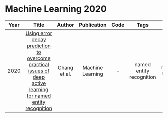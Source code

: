 # Machine Learning 2020

| Year |                                                Title                                                |    Author     | Publication |                                                Code                                                | Tags | Notes | Datasets|
|:----:|:---------------------------------------------------------------------------------------------------:|:-------------:|:-----------:|:--------------------------------------------------------------------------------------------------:|:----:|:-----:|:-----:|
| 2020 | [Using error decay prediction to overcome practical issues of deep active learning for named entity recognition](https://link.springer.com/article/10.1007/s10994-020-05897-1) | Chang et al. | Machine Learning |  -   |  named entity recognition    | `error reduction`, `MLP`, `None`, `Tra`, `Hard`      |    Synthetic Dataset, CoNLL 2003 English NER, NCBI disease, MedMentions,    |    (a) inability to use uncertainty sampling with black-box models, (b) lack of robustness to labeling noise, and (c) lack of trans- parency. In response, we propose a transparent batch active sampling framework by estimating the error decay curves of multiple feature-defined subsets of the data.   |
